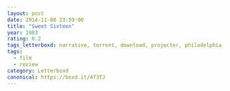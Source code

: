 ```yaml
---
layout: post 
date: 2014-11-08 23:59:00
title: "Sweet Sixteen"
year: 1983
rating: 0.2
tags_letterboxd: narrative, torrent, download, projector, philadelphia, 12 hours of horror, Leah
tags:
  - film
  - review
category: Letterboxd
canonical: https://boxd.it/4f3TJ
---
```


